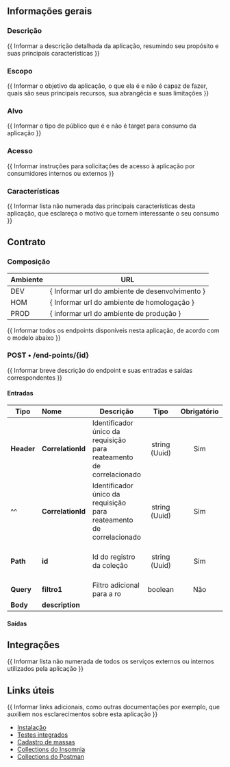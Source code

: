 ## Informações gerais
### Descrição
{{ Informar a descrição detalhada da aplicação, resumindo seu propósito e suas principais características }}

### Escopo
{{ Informar o objetivo da aplicação, o que ela é e não é capaz de fazer, quais são seus principais recursos, sua abrangêcia e suas limitações }}

### Alvo
{{ Informar o tipo de público que é e não é target para consumo da aplicação }}

### Acesso
{{ Informar instruções para solicitações de acesso à aplicação por consumidores internos ou externos }}

### Características
{{ Informar lista não numerada das principais características desta aplicação, que esclareça o motivo que tornem interessante o seu consumo }}

## Contrato
### Composição

| Ambiente | URL                                             |
|----------|-------------------------------------------------|
| DEV      | { Informar url do ambiente de desenvolvimento } |
| HOM      | { Informar url do ambiente de homologação }     |
| PROD     | { informar url do ambiente de produção }        |

{{ Informar todos os endpoints disponíveis nesta aplicação, de acordo com o modelo abaixo }}

### POST • /end-points/{id}
{{ Informar breve descrição do endpoint e suas entradas e saídas correspondentes }}

#### Entradas

| Tipo       | Nome              | Descrição                                                            |     Tipo      | Obrigatório | Exemplo                                |
|------------|:------------------|----------------------------------------------------------------------|:-------------:|:-----------:|----------------------------------------|
| **Header** | **CorrelationId** | Identificador único da requisição para reateamento de correlacionado | string (Uuid) |     Sim     | _b72645e9-3bfb-4423-b983-0e7d47c425a5_ |
| ^^         | **CorrelationId** | Identificador único da requisição para reateamento de correlacionado | string (Uuid) |     Sim     | _b72645e9-3bfb-4423-b983-0e7d47c425a5_ |
| **Path**   | **id**            | Id do registro da coleção                                            | string (Uuid) |     Sim     | _f3269126-6861-40b4-98ce-5cfbca94aff1_ |
| **Query**  | **filtro1**       | Filtro adicional para a ro                                           |    boolean    |     Não     | true                                   |
| **Body**   | **description**   |                                                                      |               |             |                                        |

#### Saídas

## Integrações
{{ Informar lista não numerada de todos os serviços externos ou internos utilizados pela aplicação }}

## Links úteis
{{  Informar links adicionais, como outras documentações por exemplo, que auxiliem nos esclarecimentos sobre esta aplicação }}

- [Instalação](../README.md)
- [Testes integrados](../tests/README.md)
- [Cadastro de massas](.)
- [Collections do Insomnia](.)
- [Collections do Postman](.)
